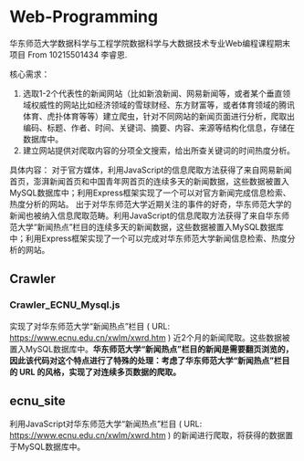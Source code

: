 # Web-Programming
华东师范大学数据科学与工程学院数据科学与大数据技术专业Web编程课程期末项目 From 10215501434 李睿恩.

核心需求：
1. 选取1-2个代表性的新闻网站（比如新浪新闻、网易新闻等，或者某个垂直领域权威性的网站比如经济领域的雪球财经、东方财富等，或者体育领域的腾讯体育、虎扑体育等等）建立爬虫，针对不同网站的新闻页面进行分析，爬取出编码、标题、作者、时间、关键词、摘要、内容、来源等结构化信息，存储在数据库中。
2. 建立网站提供对爬取内容的分项全文搜索，给出所查关键词的时间热度分析。

具体内容：
对于官方媒体，利用JavaScript的信息爬取方法获得了来自网易新闻首页，澎湃新闻首页和中国青年网首页的连续多天的新闻数据，这些数据被置入MySQL数据库中；利用Express框架实现了一个可以对官方新闻完成信息检索、热度分析的网站。
出于对华东师范大学近期关注的事件的好奇，华东师范大学的新闻也被纳入信息爬取范畴。利用JavaScript的信息爬取方法获得了来自华东师范大学“新闻热点”栏目的连续多天的新闻数据，这些数据被置入MySQL数据库中；利用Express框架实现了一个可以完成对华东师范大学新闻信息检索、热度分析的网站。

## Crawler
### Crawler_ECNU_Mysql.js
实现了对华东师范大学“新闻热点”栏目 ( URL: https://www.ecnu.edu.cn/xwlm/xwrd.htm ) 近2个月的新闻爬取。这些数据被置入MySQL数据库中。$\textbf{华东师范大学“新闻热点”栏目的新闻是需要翻页浏览的，因此该代码对这个特点进行了特殊的处理：考虑了华东师范大学“新闻热点”栏目的 URL 的风格，实现了对连续多页数据的爬取。}$

## ecnu_site
利用JavaScript对华东师范大学“新闻热点”栏目 ( URL: https://www.ecnu.edu.cn/xwlm/xwrd.htm ) 的新闻进行爬取，将获得的数据置于MySQL数据库中。

